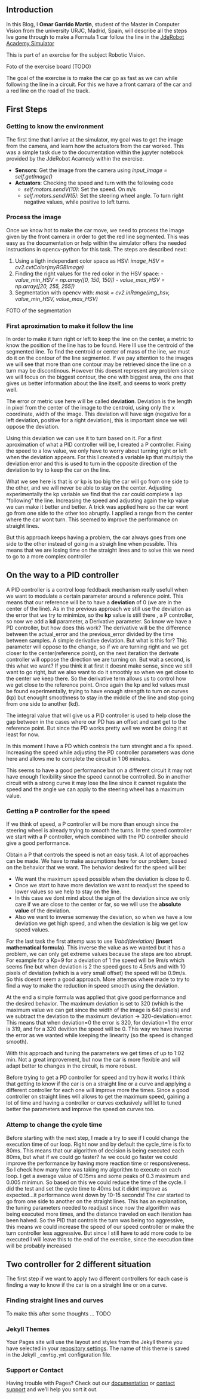 ## Introduction

In this Blog, I **Omar Garrido Martin**, student of the Master in Computer Vision from the university URJC, Madrid, Spain, will describe all the steps Ive gone through to make a Formula 1 car follow the line in the [JdeRobot Academy Simulator](https://academy.jderobot.org/)

This is part of an exercise for the subject Robotic Vision.

Foto of the exercise board (TODO)

The goal of the exercise is to make the car go as fast as we can while following the line in a circuit. For this we have a front camara of the car and a red line on the road of the track.

## First Steps

### Getting to know the environment
The first time that I arrive at the simulator, my goal was to get the image from the camera, and learn how the actuators from the car worked. This was a simple task due to the documentation within the jupyter notebook provided by the JdeRobot Acamedy within the exercise.

- **Sensors**: Get the image from the camera using *input_image = self.getImage()*
- **Actuators**: Checking the speed and turn with the following code
  - *self.motors.sendV(10)*: Set the speed. On m/s
  - *self.motors.sendW(5)*: Set the steering wheel angle. To turn right negative values, while positive to left turns.
  
### Process the image
Once we know hot to make the car move, we need to process the image given by the front camera in order to get the red line segmented.
This was easy as the documentation or help within the simulator offers the needed instructions in opencv-python for this task. The steps are described next:
  1. Using a ligth independant color space as HSV: *image_HSV = cv2.cvtColor(myRGBImage)*
  2. Finding the right values for the red color in the HSV space:
    - *value_min_HSV = np.array([0, 150, 150])*
    - *value_max_HSV = np.array([20, 255, 255])*
  3. Segmentation with opencv with: *mask = cv2.inRange(img_hsv, value_min_HSV, value_max_HSV)*
  
  FOTO of the segmentation
  
### First aproximation to make it follow the line
In order to make it turn right or left to keep the line on the center, a metric to know the position of the line has to be found.
Here Ill use the centroid of the segmented line. To find the centroid or center of mass of the line, we must do it on the contour of the line segmented. 
If we pay attention to the images we will see that more than one contour may be retrieved since the line on a turn may be discontinous. However this doesnt represent any problem since we will focus on the biggest contour, the one with biggest area, the one that gives us better information about the line itself, and seems to work pretty well.

The error or metric use here will be called **deviation**. Deviation is the length in pixel from the center of the image to the centroid, using only the x coordinate, width of the image. This deviation will have sign (negative for a left deviation, positive for a right deviation), this is important since we will oppose the deviation.

Using this deviation we can use it to turn based on it. For a first aproximation of what a PID controller will be, I created a P controller. Fixing the speed to a low value, we only have to worry about turning right or left when the deviation appears. For this I created a variable kp that multiply the deviation error and this is used to turn in the opposite direction of the deviation to try to keep the car on the line.

What we see here is that is or kp is too big the car will go from one side to the other, and we will never be able to stay on the center. Adjusting experimentally the kp variable we find that the car could complete a lap "following" the line. Increasing the speed and adjusting again the kp value we can make it better and better. A trick was applied here so the car wont go from one side to the other too abruptly. I applied a range from the center where the car wont turn. This seemed to improve the performance on straight lines.

But this approach keeps having a problem, the car always goes from one side to the other instead of going in a straigh line when possible. This means that we are losing time on the straight lines and to solve this we need to go to a more complex controller

## On the way to a PID controller
A PID controller is a control loop feddback mechanism really usefull when we want to modulate a certain parameter around a reference point. This means that our reference will be to have a **deviation** of 0 (we are in the center of the line). As in the previous approach we still use the deviation as the error that we try to minimize, so the **kp** value is still there , a P controller, so now we add a **kd** parameter, a Derivative parameter. So know we have a PD controller, but how does this work? The derivative will be the difference between the actual_error and the previous_error divided by the time between samples. A simple derivative deviation. But what is this for? This parameter will oppose to the change, so if we are turning right and we get closer to the center(reference point), on the next iteration the derivate controller will oppose the direction we are turning on. But wait a second, is this what we want? If you think it at first it doesnt make sense, since we still want to go right, but we also want to do it smoothly so when we get close to the center we keep there. So the derivative term allows us to control how we get close to the reference point. 
Once again the kp and kd values must be found experimentally, trying to have enough strength to turn on curves (kp) but enought smoothness to stay in the middle of the line and stop going from one side to another (kd).

The integral value that will give us a PID controller is used to help close the gap between in the cases where our PD has an offset and cant get to the reference point. But since the PD works pretty well we wont be doing it at least for now.

In this moment I have a PD which controls the turn strenght and a fix speed. Increasing the speed while adjusting the PD controller parameters was done here and allows me to complete the circuit in 1:06 minutos.

This seems to have a good performance but on a different circuit it may not have enough flexibility since the speed cannot be controlled. So in another circuit with a strong curve it may lose the line since it cannot regulate the speed and the angle we can apply to the steering wheel has a maximum value.

### Getting a P controller for the speed
If we think of speed, a P controller will be more than enough since the steering wheel is already trying to smooth the turns. In the speed controller we start with a P controller, which combined with the PD controller should give a good performance. 

Obtain a P that controls the speed is not an easy task. A lot of approaches can be made. We have to make assumptions here for our problem, based on the behavior that we want. The behavior desired for the speed will be:
  - We want the maximum speed possible when the deviation is close to 0. 
  - Once we start to have more deviation we want to readjust the speed to lower values so we help to stay on the line.
  - In this case we dont mind about the sign of the deviation since we only care if we are close to the center or far, so we will use the **absolute value** of the deviation.
  - Also we want to inverse someway the deviation, so when we have a low deviation we get high speed, and when the deviation is big we get low speed values.
  
For the last task the first attemp was to use *1/abd(deviation)* **(insert mathematical formula)**. This inverse the value as we wanted but it has a problem, we can only get extreme values because the steps are too abrupt. For example for a Kp=9 for a deviation of 1 the speed will be 9m/s which seems fine but when deviation is 2 the speed goes to 4.5m/s and with 10 pixels of deviation (which is a very small offset) the speed will be 0.9m/s. So this doesnt seem a good approach. More attemps where made to try to find a way to make the reduction in speed smooth using the deviation.

At the end a simple formula was applied that give good performance and the desired behavior. The maximum deviation is set to 320 (which is the maximum value we can get since the width of the image is 640 pixels) and we subtract the deviation to the maximum deviation -> 320-deviation=error. This means that when deviation=0 the error is 320, for deviation=1 the error is 319, and for a 320 devition the speed will be 0. This way we have inverse the error as we wanted while keeping the linearity (so the speed is changed smooth). 

With this approach and tuning the parameters we get times of up to 1:02 min. Not a great improvement, but now the car is more flexible and will adapt better to changes in the circuit, is more robust.

Before trying to get a PD controller for speed and try how it works I think that getting to know if the car is on a straight line or a curve and applying a different controller for each one will improve more the times. Since a good controller on straight lines will allows to get the maximum speed, gaining a lot of time and having a controller or curves exclusively will let to tuned better the parameters and improve the speed on curves too.

### Attemp to change the cycle time
Before starting with the next step, I made a try to see if I could change the execution time of our loop. Right now and by default the cycle_time is fix to 80ms. This means that our algorithm of decision is being executed each 80ms, but what if we could go faster? Iw we could go faster we could improve the performance by having more reaction time or responsiveness. So I check how many time was taking my algorithm to execute on each loop. I get a average value of 0.15ms and some peaks of 0.3 maximum and 0.005 minimun. So based on this we could reduce the time of the cycle. I did the test and set the cycle time to 40ms but it didnt improve as expected...it performance went down by 10-15 seconds! The car started to go from one side to another on the straight lines. This has an explanation, the tuning parameters needed to readjust since now the algorithm was being executed more times, and the distance traveled on each iteration has been halved. So the PID that controls the turn was being too aggressive, this means we could increase the speed of our speed controller or make the turn controller less aggressive. But since I still have to add more code to be executed I will leave this to the end of the exercise, since the execution time will be probably increased

## Two controller for 2 different situation

The first step if we want to apply two different controllers for each case is finding a way to know if the car is on a straight line or on a curve.

### Finding straight lines and curves
To make this after some thoughts ... TODO

### Jekyll Themes

Your Pages site will use the layout and styles from the Jekyll theme you have selected in your [repository settings](https://github.com/omar-ogm/FollowLine_F1/settings). The name of this theme is saved in the Jekyll `_config.yml` configuration file.

### Support or Contact

Having trouble with Pages? Check out our [documentation](https://help.github.com/categories/github-pages-basics/) or [contact support](https://github.com/contact) and we’ll help you sort it out.
